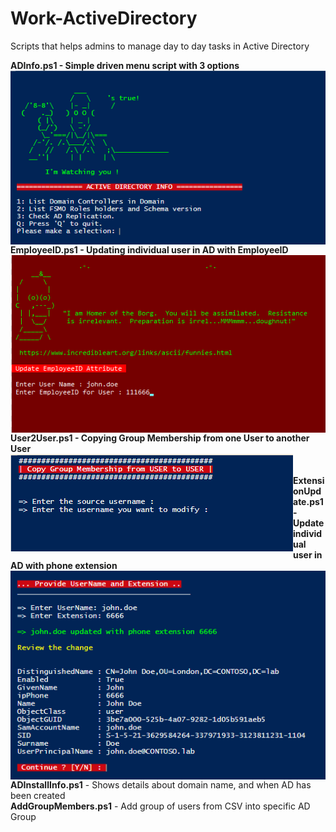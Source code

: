 # Work-ActiveDirectory
Scripts that helps admins to manage day to day tasks in Active Directory

**ADInfo.ps1 - Simple driven menu script with 3 options**
<br>
<img src="/images/ADInfo.png" alt="ADINFO menu driven script" style="float: left;" />
<br><br>
**EmployeeID.ps1 - Updating individual user in AD with EmployeeID**
<br>
<img src="/images/EmployeeID.png" alt="EmployeeID" style="float: left;" />
<br><br>
**User2User.ps1 - Copying Group Membership from one User to another User**
<br>
<img src="/images/User2User.png" alt="User2User - Copying Group Membership" style="float: left;" />
<br><br>
**ExtensionUpdate.ps1 - Update individual user in AD with phone extension**
<br>
<img src="/images/PhoneExtensionUpdate.png" alt="Phone Extension Update for user" style="float: left;" />
<br><br>
**ADInstallInfo.ps1** - Shows details about domain name, and when AD has been created
<br>
**AddGroupMembers.ps1** - Add group of users from CSV into specific AD Group

